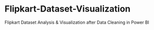 # Flipkart-Dataset-Visualization
Flipkart Dataset Analysis &amp; Visualization after Data Cleaning in Power BI
